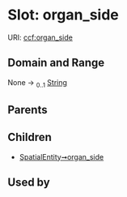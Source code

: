 
# Slot: organ_side



URI: [ccf:organ_side](http://purl.org/ccf/organ_side)


## Domain and Range

None &#8594;  <sub>0..1</sub> [String](types/String.md)

## Parents


## Children

 *  [SpatialEntity➞organ_side](SpatialEntity_organ_side.md)

## Used by

